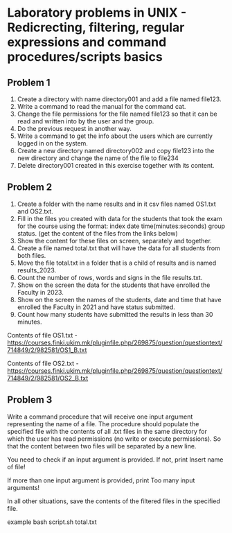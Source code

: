 # Laboratory problems in UNIX - Redicrecting, filtering, regular expressions and command procedures/scripts basics
## Problem 1
1. Create a directory with name directory001 and add a file named file123.
2. Write a command to read the manual for the command cat.
3. Change the file permissions for the file named file123 so that it can be read and written into by the user and the group.
4. Do the previous request in another way.
5. Write a command to get the info about the users which are currently logged in on the system.
6. Create a new directory named directory002 and copy file123 into the new directory and change the name of the file to file234
7. Delete directory001 created in this exercise together with its content.

## Problem 2
1. Create a folder with the name results and in it csv files named OS1.txt and OS2.txt.
2. Fill in the files you created with data for the students that took the exam for the course using the format: index date time(minutes:seconds) group status. (get the content of the files from the links below)
3. Show the content for these files on screen, separately and together.
4. Create a file named total.txt that will have the data for all students from both files.
5. Move the file total.txt in a folder that is a child of results and is named results_2023.
6. Count the number of rows, words and signs in the file results.txt.
7. Show on the screen the data for the students that have enrolled the Faculty in 2023.
8. Show on the screen the names of the students, date and time that have enrolled the Faculty in 2021 and have status submitted.
9. Count how many students have submitted the results in less than 30 minutes.

Contents of file OS1.txt - https://courses.finki.ukim.mk/pluginfile.php/269875/question/questiontext/714849/2/982581/OS1_B.txt

Contents of file OS2.txt - https://courses.finki.ukim.mk/pluginfile.php/269875/question/questiontext/714849/2/982581/OS2_B.txt

## Problem 3
Write a command procedure that will receive one input argument representing the name of a file. The procedure should populate the specified file with the contents of all .txt files in the same directory for which the user has read permissions (no write or execute permissions). So that the content between two files will be separated by a new line.

You need to check if an input argument is provided. If not, print Insert name of file!

If more than one input argument is provided, print Too many input arguments!

In all other situations, save the contents of the filtered files in the specified file.

example bash script.sh total.txt
